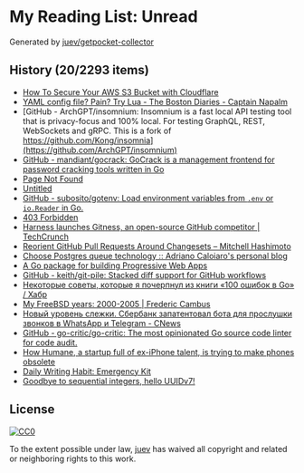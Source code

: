 # My Reading List: Unread

Generated by [juev/getpocket-collector](https://github.com/juev/getpocket-collector)

## History (20/2293 items)

- [How To Secure Your AWS S3 Bucket with Cloudflare](https://www.joshuagilless.com/aws-s3-cloudflare-bucket-policy)
- [YAML config file? Pain? Try Lua - The Boston Diaries - Captain Napalm](https://boston.conman.org/2023/09/29.1)
- [GitHub - ArchGPT/insomnium: Insomnium is a fast local API testing tool that is privacy-focus and 100% local. For testing GraphQL, REST, WebSockets and gRPC. This is a fork of https://github.com/Kong/insomnia](https://github.com/ArchGPT/insomnium)
- [GitHub - mandiant/gocrack: GoCrack is a management frontend for password cracking tools written in Go](https://github.com/mandiant/gocrack)
- [Page Not Found](https://wsj.com/lifestyle/careers/how-a-4-day-workweek-actually-works-from-the-companies-pulling-it-off-1a5c0e2a)
- [Untitled](https://vitalik.ca/general/2023/09/30/enshrinement.html)
- [GitHub - subosito/gotenv: Load environment variables from `.env` or `io.Reader` in Go.](https://github.com/subosito/gotenv/tree/master)
- [403 Forbidden](https://dzone.com/articles/the-illusion-of-safety-thoughts-on-100-test-covera)
- [Harness launches Gitness, an open-source GitHub competitor | TechCrunch](https://techcrunch.com/2023/09/21/oh-gitness-harness-launches-gitness-an-open-source-github-competitor/)
- [Reorient GitHub Pull Requests Around Changesets – Mitchell Hashimoto](https://mitchellh.com/writing/github-changesets)
- [Choose Postgres queue technology :: Adriano Caloiaro's personal blog](https://adriano.fyi/posts/2023-09-24-choose-postgres-queue-technology/)
- [A Go package for building Progressive Web Apps](https://go-app.dev)
- [GitHub - keith/git-pile: Stacked diff support for GitHub workflows](https://github.com/keith/git-pile)
- [Некоторые советы, которые я почерпнул из книги «100 ошибок в Go» / Хабр](https://habr.com/ru/companies/piter/articles/763874/)
- [My FreeBSD years: 2000-2005 | Frederic Cambus](https://www.cambus.net/my-freebsd-years-2000-2005/)
- [Новый уровень слежки. Сбербанк запатентовал бота для прослушки звонков в WhatsApp и Telegram - CNews](https://safe.cnews.ru/news/top/2023-09-25_novyj_uroven_slezhkisberbank)
- [GitHub - go-critic/go-critic: The most opinionated Go source code linter for code audit.](https://github.com/go-critic/go-critic)
- [How Humane, a startup full of ex-iPhone talent, is trying to make phones obsolete](https://www.inverse.com/tech/humane-projection-device-ex-apple-employees-artificial-intelligence)
- [Daily Writing Habit: Emergency Kit](https://ia.net/topics/daily-writing-habit-emergency-kit)
- [Goodbye to sequential integers, hello UUIDv7!](https://buildkite.com/blog/goodbye-integers-hello-uuids)

## License

[![CC0](https://mirrors.creativecommons.org/presskit/buttons/88x31/svg/cc-zero.svg)](https://creativecommons.org/publicdomain/zero/1.0/)

To the extent possible under law, [juev](https://github.com/juev) has waived all copyright and related or neighboring rights to this work.
